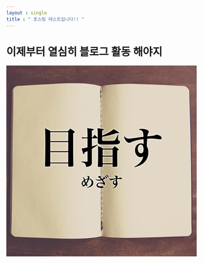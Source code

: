 ```yaml
---
layout : single
title : " 포스팅 테스트입니다!! "
---
```


# 이제부터 열심히 블로그 활동 해야지

![1111](../images/2021-11-08-first/222.jpg)
